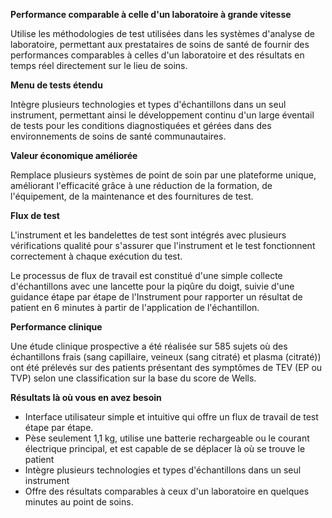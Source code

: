 **Performance comparable à celle d'un laboratoire à grande vitesse**

Utilise les méthodologies de test utilisées dans les systèmes d'analyse de laboratoire, permettant aux prestataires de soins de santé de fournir des performances comparables à celles d'un laboratoire et des résultats en temps réel directement sur le lieu de soins.

**Menu de tests étendu**

Intègre plusieurs technologies et types d'échantillons dans un seul instrument, permettant ainsi le développement continu d'un large éventail de tests pour les conditions diagnostiquées et gérées dans des environnements de soins de santé communautaires.

**Valeur économique améliorée**

Remplace plusieurs systèmes de point de soin par une plateforme unique, améliorant l'efficacité grâce à une réduction de la formation, de l'équipement, de la maintenance et des fournitures de test.

**Flux de test**

L'instrument et les bandelettes de test sont intégrés avec plusieurs vérifications qualité pour s'assurer que l'instrument et le test fonctionnent correctement à chaque exécution du test.

Le processus de flux de travail est constitué d'une simple collecte d'échantillons avec une lancette pour la piqûre du doigt, suivie d'une guidance étape par étape de l'Instrument pour rapporter un résultat de patient en 6 minutes à partir de l'application de l'échantillon.

**Performance clinique**

Une étude clinique prospective a été réalisée sur 585 sujets où des échantillons frais (sang capillaire, veineux (sang citraté) et plasma (citraté)) ont été prélevés sur des patients présentant des symptômes de TEV (EP ou TVP) selon une classification sur la base du score de Wells.

**Résultats là où vous en avez besoin**

- Interface utilisateur simple et intuitive qui offre un flux de travail de test étape par étape.
- Pèse seulement 1,1 kg, utilise une batterie rechargeable ou le courant électrique principal, et est capable de se déplacer là où se trouve le patient
- Intègre plusieurs technologies et types d'échantillons dans un seul instrument
- Offre des résultats comparables à ceux d'un laboratoire en quelques minutes au point de soins.
